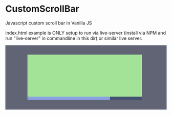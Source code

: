 # CustomScrollBar
Javascript custom scroll bar in Vanilla JS

index.html example is ONLY setup to run via live-server (install via NPM and run "live-server" in commandline in this dir) or similar live server. 

<img align="center" src="https://github.com/McZazz/CustomScrollBar/blob/main/github_readme_img_01.png"></img>
